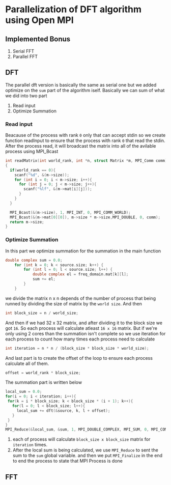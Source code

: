 # Parallelization of DFT algorithm using Open MPI

## Implemented Bonus

1. Serial FFT
2. Parallel FFT

## DFT

The parallel dft version is basically the same as serial one but we added optimize on the `sum` part of the algorithm iself. Basically we can sum of what we did into two part

1. Read input
2. Optimize Summation

### Read input

Beacause of the process with rank `0` only that can accept stdin so we create function readInput to ensure that the process with rank `0` that read the stdin. After the process read, it will broadcast the matrix into all of the avilable process using MPI_Bcast

```c
int readMatrix(int world_rank, int *n, struct Matrix *m, MPI_Comm comm)
{
  if(world_rank == 0){
    scanf("%d", &(m->size));
    for (int i = 0; i < m->size; i++){
      for (int j = 0; j < m->size; j++){
        scanf("%lf", &(m->mat[i][j]));
      }
    }
  }

  MPI_Bcast(&(m->size), 1, MPI_INT, 0, MPI_COMM_WORLD);
  MPI_Bcast(&(m->mat[0][0]), m->size * m->size,MPI_DOUBLE, 0, comm);
  return m->size;
}
```

### Optimize Summation

In this part we optimize summation for the summation in the main function

```c
double complex sum = 0.0;
    for (int k = 0; k < source.size; k++) {
        for (int l = 0; l < source.size; l++) {
            double complex el = freq_domain.mat[k][l];
            sum += el;
        }
    }
```

we divide the matrix n x n depends of the number of process that being runned by dividing the size of matrix by the `world size`. And then

```c
int block_size = n / world_size;
```

And then if we had 32 x 32 matrix, and after dividing it to the block size we got `16`. So each process will calculate atleast `16 x 16` matrix. But if we're only using 2 cores than the summation isn't complete so we use iteration for each process to count how many times each process need to calculate

```c
int iteration = n * n / (block_size * block_size * world_size);
```

And last part is to create the offset of the loop to ensure each process calculate all of them.

```c
offset = world_rank * block_size;
```

The summation part is written below

```c
local_sum = 0.0;
for(i = 0; i < iteration; i++){
 for(k = i * block_size; k < block_size * (i + 1); k++){
   for(l = 0; l < block_size; l++){
     local_sum += dft(&source, k, l + offset);
   }
 }
}
MPI_Reduce(&local_sum, &sum, 1, MPI_DOUBLE_COMPLEX, MPI_SUM, 0, MPI_COMM_WORLD);
```

1. each of process will calculate `block_size x block_size` matrix for `iteration` times.
2. After the local sum is being calculated, we use `MPI_Reduce` to sent the sum to the `sum` global variable. and then we put `MPI_Finalize` in the end to end the process to state that MPI Process is done

## FFT
